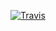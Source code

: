 [![Travis](https://img.shields.io/travis/rust-lang/rust.svg?maxAge=2592000?style=plastic)](https://api.travis-ci.org/Krypticdator/AWSExportImportManager.svg)
